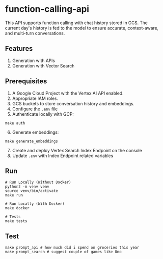 # function-calling-api

This API supports function calling with chat history stored in GCS. The current day's history is fed to the model to ensure accurate, context-aware, and multi-turn conversations.

## Features

1. Generation with APIs
2. Generation with Vector Search

## Prerequisites

1. A Google Cloud Project with the Vertex AI API enabled.
2. Appropriate IAM roles.
3. GCS buckets to store conversation history and embeddings.
4. Configure the `.env` file
5. Authenticate locally with GCP:

```
make auth
```

6. Generate embeddings:

```
make generate_embeddings
```

7. Create and deploy Vertex Search Index Endpoint on the console
8. Update `.env` with Index Endpoint related variables

## Run

```
# Run Locally (Without Docker)
python3 -m venv venv
source venv/bin/activate
make run

# Run Locally (With Docker)
make docker

# Tests
make tests

```

## Test

```
make prompt_api # how much did i spend on groceries this year
make prompt_search # suggest couple of games like Uno

```
